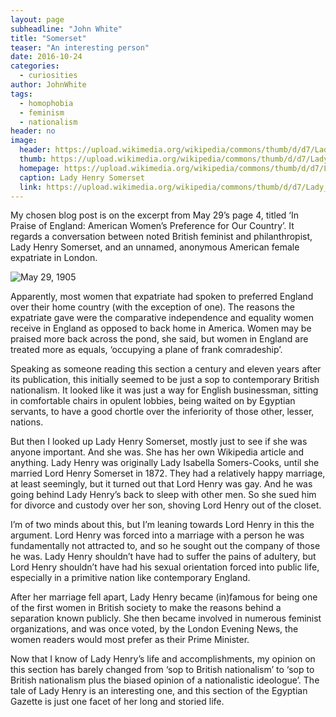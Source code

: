 ```yaml
---
layout: page
subheadline: "John White"
title: "Somerset"
teaser: "An interesting person"
date: 2016-10-24
categories:
  - curiosities
author: JohnWhite
tags:
  - homophobia
  - feminism
  - nationalism
header: no
image:
  header: https://upload.wikimedia.org/wikipedia/commons/thumb/d/d7/Lady_Henry_Somerset.jpg/220px-Lady_Henry_Somerset.jpg
  thumb: https://upload.wikimedia.org/wikipedia/commons/thumb/d/d7/Lady_Henry_Somerset.jpg/220px-Lady_Henry_Somerset.jpg
  homepage: https://upload.wikimedia.org/wikipedia/commons/thumb/d/d7/Lady_Henry_Somerset.jpg/220px-Lady_Henry_Somerset.jpg
  caption: Lady Henry Somerset
  link: https://upload.wikimedia.org/wikipedia/commons/thumb/d/d7/Lady_Henry_Somerset.jpg/220px-Lady_Henry_Somerset.jpg
---
```

My chosen blog post is on the excerpt from May 29’s page 4, titled ‘In Praise of England: American Women’s Preference for Our Country’. It regards a conversation between noted British feminist and philanthropist, Lady Henry Somerset, and an unnamed, anonymous American female expatriate in London.

![May 29, 1905](blog-images/Lady-Somerset.png)

Apparently, most women that expatriate had spoken to preferred England over their home country (with the exception of one). The reasons the expatriate gave were the comparative independence and equality women receive in England as opposed to back home in America. Women may be praised more back across the pond, she said, but women in England are treated more as equals, ‘occupying a plane of frank comradeship’.

Speaking as someone reading this section a century and eleven years after its publication, this initially seemed to be just a sop to contemporary British nationalism. It looked like it was just a way for English businessman, sitting in comfortable chairs in opulent lobbies, being waited on by Egyptian servants, to have a good chortle over the inferiority of those other, lesser, nations.

But then I looked up Lady Henry Somerset, mostly just to see if she was anyone important. And she was. She has her own Wikipedia article and anything. Lady Henry was originally Lady Isabella Somers-Cooks, until she married Lord Henry Somerset in 1872. They had a relatively happy marriage, at least seemingly, but it turned out that Lord Henry was gay. And he was going behind Lady Henry’s back to sleep with other men. So she sued him for divorce and custody over her son, shoving Lord Henry out of the closet.

I’m of two minds about this, but I’m leaning towards Lord Henry in this the argument. Lord Henry was forced into a marriage with a person he was fundamentally not attracted to, and so he sought out the company of those he was. Lady Henry shouldn’t have had to suffer the pains of adultery, but Lord Henry shouldn’t have had his sexual orientation forced into public life, especially in a primitive nation like contemporary England.

After her marriage fell apart, Lady Henry became (in)famous for being one of the first women in British society to make the reasons behind a separation known publicly. She then became involved in numerous feminist organizations, and was once voted, by the London Evening News, the women readers would most prefer as their Prime Minister.

Now that I know of Lady Henry’s life and accomplishments, my opinion on this section has barely changed from ‘sop to British nationalism’ to ‘sop to British nationalism plus the biased opinion of a nationalistic ideologue’. The tale of Lady Henry is an interesting one, and this section of the Egyptian Gazette is just one facet of her long and storied life.
